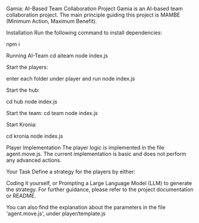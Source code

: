 Gamia: AI-Based Team Collaboration Project
Gamia is an AI-based team collaboration project. The main principle guiding this project is MAMBE (Minimum Action, Maximum Benefit).

Installation
Run the following command to install dependencies:

npm i

Running AI-Team
cd aiteam
node index.js

Start the players:

enter  each folder under player and run node index.js

Start the hub:

cd hub
node index.js

Start the team:
cd team
node index.js

Start Kronia:

cd kronia
node index.js

Player Implementation
The player logic is implemented in the file agent.move.js. The current implementation is basic and does not perform any advanced actions.

Your Task
Define a strategy for the players by either:

Coding it yourself, or
Prompting a Large Language Model (LLM) to generate the strategy.
For further guidance, please refer to the project documentation or README.

You can also find the explanation about the parameters in the file 'agent.move.js', under player/template.js